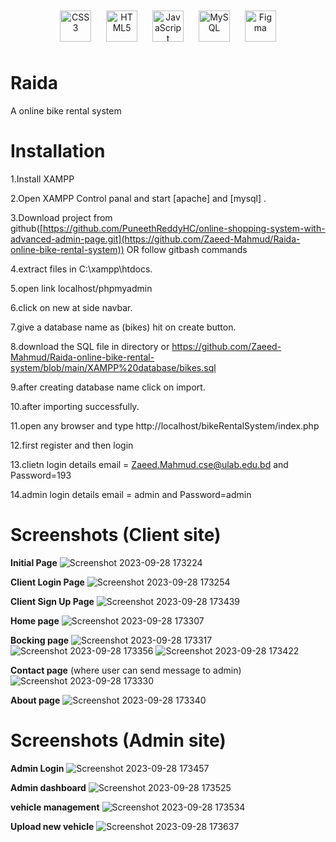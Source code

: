 <div align="center">  
<a href="https://www.w3schools.com/css/" target="_blank"><img style="margin: 10px" src="https://profilinator.rishav.dev/skills-assets/css3-original-wordmark.svg" alt="CSS3" height="50" /></a>  
<a href="https://en.wikipedia.org/wiki/HTML5" target="_blank"><img style="margin: 10px" src="https://profilinator.rishav.dev/skills-assets/html5-original-wordmark.svg" alt="HTML5" height="50" /></a>  
<a href="https://www.javascript.com/" target="_blank"><img style="margin: 10px" src="https://profilinator.rishav.dev/skills-assets/javascript-original.svg" alt="JavaScript" height="50" /></a>  
<a href="https://www.mysql.com/" target="_blank"><img style="margin: 10px" src="https://profilinator.rishav.dev/skills-assets/mysql-original-wordmark.svg" alt="MySQL" height="50" /></a>  
<a href="https://www.figma.com/" target="_blank"><img style="margin: 10px" src="https://profilinator.rishav.dev/skills-assets/figma-icon.svg" alt="Figma" height="50" /></a>  
</div>


# Raida
A online bike rental system

# Installation
1.Install XAMPP 

2.Open XAMPP Control panal and start [apache] and [mysql] .

3.Download project from github([https://github.com/PuneethReddyHC/online-shopping-system-with-advanced-admin-page.git](https://github.com/Zaeed-Mahmud/Raida-online-bike-rental-system))
OR follow gitbash commands

4.extract files in C:\xampp\htdocs.

5.open link localhost/phpmyadmin

6.click on new at side navbar.

7.give a database name as (bikes) hit on create button.

8.download the SQL file in directory or https://github.com/Zaeed-Mahmud/Raida-online-bike-rental-system/blob/main/XAMPP%20database/bikes.sql

9.after creating database name click on import.

10.after importing successfully.

11.open any browser and type http://localhost/bikeRentalSystem/index.php

12.first register and then login

13.clietn login details email = Zaeed.Mahmud.cse@ulab.edu.bd and Password=193

14.admin login details email = admin and Password=admin

# Screenshots (Client site)

**Initial Page**
![Screenshot 2023-09-28 173224](https://github.com/Zaeed-Mahmud/Raida-online-bike-rental-system/assets/146333823/2aff44bc-bbc8-4f83-a0f9-b077ce9a67af)

**Client Login Page**
![Screenshot 2023-09-28 173254](https://github.com/Zaeed-Mahmud/Raida-online-bike-rental-system/assets/146333823/da4e15e0-fccb-4111-9939-9757e0b4a577)

**Client Sign Up Page**
![Screenshot 2023-09-28 173439](https://github.com/Zaeed-Mahmud/Raida-online-bike-rental-system/assets/146333823/8006392d-3102-4f34-8ba7-270549850349)

**Home page**
![Screenshot 2023-09-28 173307](https://github.com/Zaeed-Mahmud/Raida-online-bike-rental-system/assets/146333823/3fcfa633-9780-4515-9f8b-59468f889362)

**Bocking page**
![Screenshot 2023-09-28 173317](https://github.com/Zaeed-Mahmud/Raida-online-bike-rental-system/assets/146333823/722ca1d5-2eda-4b40-8cb5-40a30652885e)
![Screenshot 2023-09-28 173356](https://github.com/Zaeed-Mahmud/Raida-online-bike-rental-system/assets/146333823/fc0ebc29-cd70-45fc-8a20-47176daba358)
![Screenshot 2023-09-28 173422](https://github.com/Zaeed-Mahmud/Raida-online-bike-rental-system/assets/146333823/75fce928-8c4c-42b7-825d-313acf450bdc)


**Contact page** (where user can send message to admin)
![Screenshot 2023-09-28 173330](https://github.com/Zaeed-Mahmud/Raida-online-bike-rental-system/assets/146333823/10a91f53-e09b-4fd2-9b8a-a2d92e0a9637)

**About page**
![Screenshot 2023-09-28 173340](https://github.com/Zaeed-Mahmud/Raida-online-bike-rental-system/assets/146333823/517fc772-4f49-4ee8-93ef-0e90d29196c4)

# Screenshots (Admin site)

**Admin Login**
![Screenshot 2023-09-28 173457](https://github.com/Zaeed-Mahmud/Raida-online-bike-rental-system/assets/146333823/075ee821-5a6b-4fdf-a8c0-0d840fc35750)

**Admin dashboard**
![Screenshot 2023-09-28 173525](https://github.com/Zaeed-Mahmud/Raida-online-bike-rental-system/assets/146333823/cacd597f-f159-40ac-8d63-2a3f0c6fef26)

**vehicle management**
![Screenshot 2023-09-28 173534](https://github.com/Zaeed-Mahmud/Raida-online-bike-rental-system/assets/146333823/bed0287d-3dee-4225-944f-f3d4e0ef970c)

**Upload new vehicle**
![Screenshot 2023-09-28 173637](https://github.com/Zaeed-Mahmud/Raida-online-bike-rental-system/assets/146333823/b00c88f5-a7e2-40cd-9b14-6877eaba9bf7)









